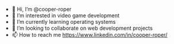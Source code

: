 - 👋 Hi, I’m @cooper-roper
- 👀 I’m interested in video game development
- 🌱 I’m currently learning operating systems
- 💞️ I’m looking to collaborate on web development projects
- 📫 How to reach me https://www.linkedin.com/in/cooper-roper/

<!---
cooper-roper/cooper-roper is a ✨ special ✨ repository because its `README.md` (this file) appears on your GitHub profile.
You can click the Preview link to take a look at your changes.
--->
